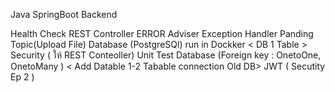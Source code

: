 Java SpringBoot Backend

Health Check
REST Controller
ERROR  Adviser
Exception Handler
Panding Topic(Upload File)
Database (PostgreSQl) run in Dockker < DB 1 Table >
Security ( ให้ REST Conteoller)
Unit Test
Database (Foreign key : OnetoOne, OnetoMany ) < Add Datable 1-2 Tabable connection Old DB>
JWT ( Secutity Ep 2 )
